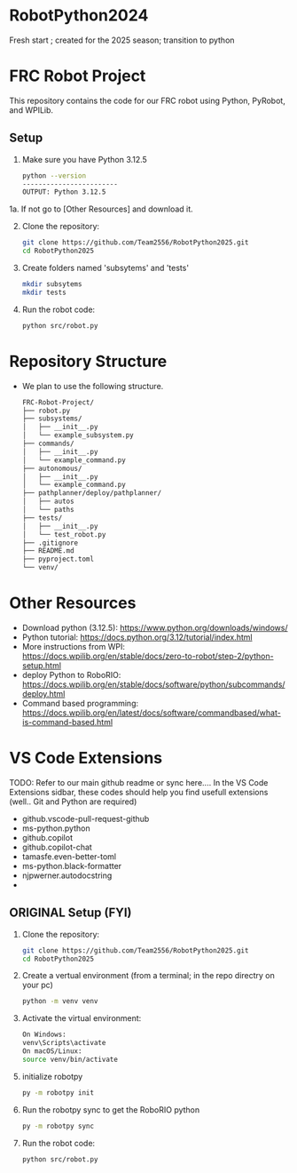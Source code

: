 # RobotPython2024
 Fresh start ; created for the 2025 season; transition to python


 # FRC Robot Project

This repository contains the code for our FRC robot using Python, PyRobot, and WPILib.

## Setup

1. Make sure you have Python 3.12.5
    ```sh
    python --version
    ------------------------ 
    OUTPUT: Python 3.12.5
1a. If not go to [Other Resources] and download it.

2. Clone the repository:
   ```sh
   git clone https://github.com/Team2556/RobotPython2025.git
   cd RobotPython2025
<!-- 3. Activate the virtual environment:
    ```sh
    On Windows: 
    venv\Scripts\activate
    On macOS/Linux: 
    source venv/bin/activate
4. Install the dependencies:
    ```sh
    pip install . #the dot references your current directory

5. initialize robotpy
    ```sh
    py -3 -m robotpy init -->

 3. Create folders named 'subsytems' and 'tests'
    ```sh
    mkdir subsytems
    mkdir tests
<!--

7. move robot.py file created by initilization to 'src' folder
    move robot2.py src\ -->

4. Run the robot code:
    ```sh
    python src/robot.py

# Repository Structure
- We plan to use the following structure.
    <!-- ├── src/
    │   ├── ?maybe? __init__.py
    │   ├── robot.py
    ├── ?maybe? config/
    │   └── config.yaml
    -->
    ```sh
    FRC-Robot-Project/
    ├── robot.py
    ├── subsystems/
    │   ├── __init__.py
    │   └── example_subsystem.py 
    ├── commands/
    │   ├── __init__.py
    │   └── example_command.py 
    ├── autonomous/
    │   ├── __init__.py
    │   └── example_command.py 
    ├── pathplanner/deploy/pathplanner/
    │   ├── autos
    │   └── paths
    ├── tests/
    │   ├── __init__.py
    │   └── test_robot.py
    ├── .gitignore
    ├── README.md
    ├── pyproject.toml
    └── venv/

# Other Resources
- Download python (3.12.5): https://www.python.org/downloads/windows/
- Python tutorial: https://docs.python.org/3.12/tutorial/index.html
- More instructions from WPI: https://docs.wpilib.org/en/stable/docs/zero-to-robot/step-2/python-setup.html
- deploy Python to RoboRIO: https://docs.wpilib.org/en/stable/docs/software/python/subcommands/deploy.html
- Command based programming: https://docs.wpilib.org/en/latest/docs/software/commandbased/what-is-command-based.html


# VS Code Extensions
TODO: Refer to our main github readme or sync here....
In the VS Code Extensions sidbar, these codes should help you find usefull extensions (well.. Git and Python are required)
- github.vscode-pull-request-github
- ms-python.python
- github.copilot
- github.copilot-chat
- tamasfe.even-better-toml
- ms-python.black-formatter
- njpwerner.autodocstring
- 

## ORIGINAL Setup (FYI)

1. Clone the repository:
   ```sh
   git clone https://github.com/Team2556/RobotPython2025.git
   cd RobotPython2025
2. Create a vertual environment (from a terminal; in the repo directry on your pc)
    ```sh
    python -m venv venv
3. Activate the virtual environment:
    ```sh
    On Windows: 
    venv\Scripts\activate
    On macOS/Linux: 
    source venv/bin/activate
<!-- 4. Install the dependencies:
    ```sh
    pip install . #the dot references your current directory -->

5. initialize robotpy
    ```sh
    py -m robotpy init

<!-- 6. Create folders named 'src/subsytems' and 'tests'
    ```sh
    mkdir src/subsytems
    mkdir tests

7. move robot.py file created by initilization to 'src' folder
    move robot2.py src\ -->

6. Run the robotpy sync to get the RoboRIO python
    ```sh 
    py -m robotpy sync
8. Run the robot code:
    ```sh
    python src/robot.py